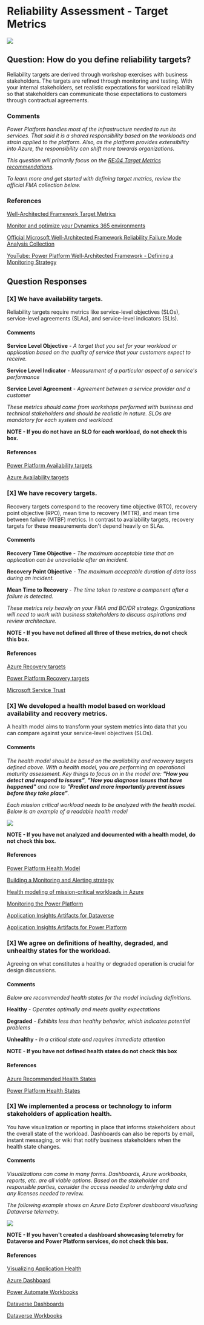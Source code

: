 # Reliability Assessment - Target Metrics
![](./img/well-architected-hub.png)
## Question: How do you define reliability targets?

Reliability targets are derived through workshop exercises with business stakeholders. The targets are refined through monitoring and testing. With your internal stakeholders, set realistic expectations for workload reliability so that stakeholders can communicate those expectations to customers through contractual agreements.

### Comments
*Power Platform handles most of the infrastructure needed to run its services. That said it is a shared responsibility based on the workloads and strain applied to the platform. Also, as the platform provides extensibility into Azure, the responsibility can shift more towards organizations.* 

*This question will primarily focus on the [RE:04 Target Metrics recommendations](https://learn.microsoft.com/en-us/power-platform/well-architected/reliability/metrics).*

*To learn more and get started with defining target metrics, review the official FMA collection below.*

### References
[Well-Architected Framework Target Metrics](https://learn.microsoft.com/en-us/azure/well-architected/reliability/metrics)

[Monitor and optimize your Dynamics 365 environments](https://learn.microsoft.com/en-us/dynamics365/guidance/implementation-guide/service-solution-monitor-service-health)

[Official Microsoft Well-Architected Framework Reliability Failure Mode Analysis Collection](https://learn.microsoft.com/en-us/collections/138f02j4p0ge0?&sharingId=37BA9080B82744F0)

[YouTube: Power Platform Well-Architected Framework - Defining a Monitoring Strategy](https://www.youtube.com/watch?v=AvoD66ItJv4)

## Question Responses

### [X] **We have availability targets.**
Reliability targets require metrics like service-level objectives (SLOs), service-level agreements (SLAs), and service-level indicators (SLIs).
#### Comments
**Service Level Objective** - *A target that you set for your workload or application based on the quality of service that your customers expect to receive.*

**Service Level Indicator** - *Measurement of a particular aspect of a service's performance*

**Service Level Agreement** - *Agreement between a service provider and a customer*

*These metrics should come from workshops performed with business and technical stakeholders and should be realistic in nature. SLOs are mandatory for each system and workload.*

**NOTE - If you do not have an SLO for each workload, do not check this box.**
#### References
[Power Platform Availability targets](https://learn.microsoft.com/en-us/azure/well-architected/reliability/metrics#key-design-strategies)

[Azure Availability targets](https://learn.microsoft.com/en-us/azure/well-architected/reliability/metrics#set-availability-objectives)

### [X] **We have recovery targets.**
Recovery targets correspond to the recovery time objective (RTO), recovery point objective (RPO), mean time to recovery (MTTR), and mean time between failure (MTBF) metrics. In contrast to availability targets, recovery targets for these measurements don't depend heavily on SLAs.
#### Comments
**Recovery Time Objective** - *The maximum acceptable time that an application can be unavailable after an incident.*

**Recovery Point Objective** - *The maximum acceptable duration of data loss during an incident.*

**Mean Time to Recovery** - *The time taken to restore a component after a failure is detected.*

*These metrics rely heavily on your FMA and BC/DR strategy. Organizations will need to work with business stakeholders to discuss aspirations and review architecture.*

**NOTE - If you have not defined all three of these metrics, do not check this box.**

#### References
[Azure Recovery targets](https://learn.microsoft.com/en-us/azure/well-architected/reliability/metrics#define-recovery-metrics)

[Power Platform Recovery targets](https://learn.microsoft.com/en-us/power-platform/well-architected/reliability/metrics#recovery-metrics)

[Microsoft Service Trust](https://servicetrust.microsoft.com/)

### [X] **We developed a health model based on workload availability and recovery metrics.**
A health model aims to transform your system metrics into data that you can compare against your service-level objectives (SLOs).
#### Comments
*The health model should be based on the availability and recovery targets defined above. With a health model, you are performing an operational maturity assessment. Key things to focus on in the model are: **"How you detect and respond to issues"**, **"How you diagnose issues that have happened"** and now to **"Predict and more importantly prevent issues before they take place"**.*

*Each mission critical workload needs to be analyzed with the health model. Below is an example of a readable health model*

![](https://learn.microsoft.com/en-us/azure/well-architected/mission-critical/images/mission-critical-example-health-definitions.png)

**NOTE - If you have not analyzed and documented with a health model, do not check this box.**

#### References
[Power Platform Health Model](https://learn.microsoft.com/en-us/power-platform/well-architected/reliability/metrics#building-a-health-model)

[Building a Monitoring and Alerting strategy](https://learn.microsoft.com/en-us/power-platform/well-architected/reliability/monitoring-alerting-strategy)

[Health modeling of mission-critical workloads in Azure](https://learn.microsoft.com/en-us/azure/well-architected/mission-critical/mission-critical-health-modeling)

[Monitoring the Power Platform](https://github.com/aliyoussefi/MonitoringPowerPlatform)

[Application Insights Artifacts for Dataverse](https://github.com/microsoft/AzureMonitorCommunity/tree/master/Azure%20Services/Dataverse)

[Application Insights Artifacts for Power Platform](https://github.com/microsoft/AzureMonitorCommunity/tree/master/Azure%20Services/Power%20Platform)
### [X] **We agree on definitions of healthy, degraded, and unhealthy states for the workload.**
Agreeing on what constitutes a healthy or degraded operation is crucial for design discussions.
#### Comments
*Below are recommended health states for the model including definitions.*

**Healthy** - *Operates optimally and meets quality expectations*

**Degraded** - *Exhibits less than healthy behavior, which indicates potential problems*

**Unhealthy** - *In a critical state and requires immediate attention*

**NOTE - If you have not defined health states do not check this box**
#### References
[Azure Recommended Health States](https://learn.microsoft.com/en-us/azure/well-architected/cross-cutting-guides/health-modeling#what-is-health-health-modeling-and-a-health-model)

[Power Platform Health States](https://learn.microsoft.com/en-us/power-platform/well-architected/reliability/metrics#building-a-health-model)

### [X] **We implemented a process or technology to inform stakeholders of application health.**
You have visualization or reporting in place that informs stakeholders about the overall state of the workload. Dashboards can also be reports by email, instant messaging, or wiki that notify business stakeholders when the health state changes.
#### Comments
*Visualizations can come in many forms. Dashboards, Azure workbooks, reports, etc. are all viable options. Based on the stakeholder and responsible parties, consider the access needed to underlying data and any licenses needed to review.*

*The following example shows an Azure Data Explorer dashboard visualizing Dataverse telemetry.*

![](./img/DataverseApplicationUsageHealth.png)

**NOTE - If you haven't created a dashboard showcasing telemetry for Dataverse and Power Platform services, do not check this box.**

#### References
[Visualizing Application Health](https://learn.microsoft.com/en-us/power-platform/well-architected/reliability/metrics#visualization)

[Azure Dashboard](https://learn.microsoft.com/en-us/azure/azure-portal/azure-portal-dashboards)

[Power Automate Workbooks](https://github.com/microsoft/AzureMonitorCommunity/tree/master/Azure%20Services/Power%20Platform/Power%20Automate/Workbooks)

[Dataverse Dashboards](https://github.com/microsoft/AzureMonitorCommunity/tree/master/Azure%20Services/Dataverse/Dashboards/PowerPlatformAdminCenterAnalytics)

[Dataverse Workbooks](https://github.com/microsoft/AzureMonitorCommunity/tree/master/Azure%20Services/Dataverse/Workbooks)